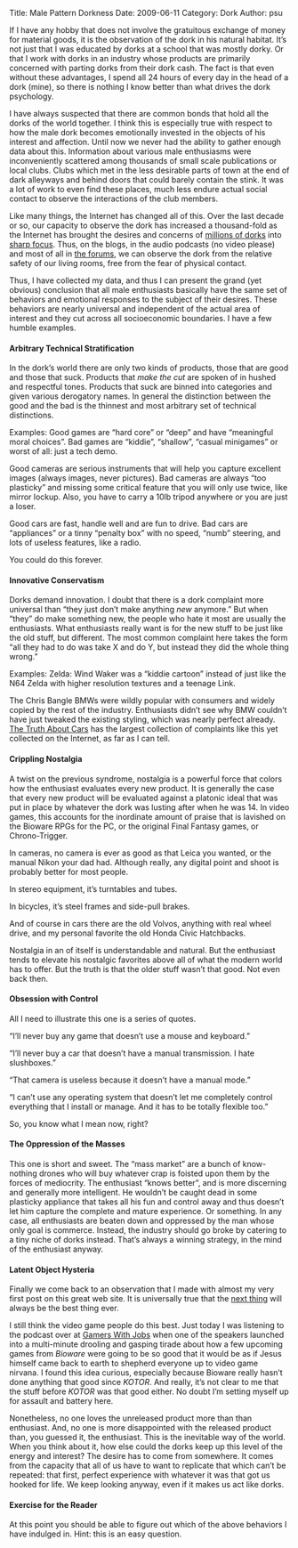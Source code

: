 Title: Male Pattern Dorkness
Date: 2009-06-11
Category: Dork
Author: psu

<p>If I have any hobby that does not involve the gratuitous exchange of money for material goods, it is the observation of the dork in his natural habitat. It&#8217;s not just that I was educated by dorks at a school that was mostly dorky. Or that I work with dorks in an industry whose products are primarily concerned with parting dorks from their dork cash. The fact is that even without these advantages, I spend all 24 hours of every day in the head of a dork (mine), so there is nothing I know better than what drives the dork psychology.<br />
<span id="more-1857"></span></p>
<p>I have always suspected that there are common bonds that hold all the dorks of the world together. I think this is especially true with respect to how the male dork becomes emotionally invested in the objects of his interest and affection. Until now we never had the ability to gather enough data about this. Information about various male enthusiasms were inconveniently scattered among thousands of small scale publications or local clubs. Clubs which met in the less desirable parts of town at the end of dark alleyways and behind doors that could barely contain the stink. It was a lot of work to even find these places, much less endure actual social contact to observe the interactions of the club members.</p>
<p>Like many things, the Internet has changed all of this. Over the last decade or so, our capacity to observe the dork has increased a thousand-fold as the Internet has brought the desires and concerns of <a href="http://mutable-states.com/dork-nation.html">millions of dorks</a> into <a href="http://mutable-states.com/wwddocd-world-wide-distributed-dork-ocd.html">sharp focus</a>. Thus, on the blogs, in the audio podcasts (no video please) and most of all in <a href="http://mutable-states.com/internet-forum-people-a-taxonomy.html">the forums</a>, we can observe the dork from the relative safety of our living rooms, free from the fear of physical contact.</p>
<p>Thus, I have collected my data, and thus I can present the grand (yet obvious) conclusion that all male enthusiasts basically have the same set of behaviors and emotional responses to the subject of their desires. These behaviors are nearly universal and independent of the actual area of interest and they cut across all socioeconomic boundaries. I have a few humble examples.</p>
<h4>Arbitrary Technical Stratification</h4>
<p>In the dork&#8217;s world there are only two kinds of products, those that are good and those that suck. Products that <em>make the cut</em> are spoken of in hushed and respectful tones. Products that suck are binned into categories and given various derogatory names. In general the distinction between the good and the bad is the thinnest and most arbitrary set of technical distinctions.</p>
<p>Examples: Good games are &#8220;hard core&#8221; or &#8220;deep&#8221; and have &#8220;meaningful moral choices&#8221;. Bad games are &#8220;kiddie&#8221;, &#8220;shallow&#8221;,  &#8220;casual minigames&#8221; or worst of all: just a tech demo.</p>
<p>Good cameras are serious instruments that will help you capture excellent images (always images, never pictures). Bad cameras are always &#8220;too plasticky&#8221; and missing some critical feature that you will only use twice, like mirror lockup. Also, you have to carry a 10lb tripod anywhere or you are just a loser.</p>
<p>Good cars are fast, handle well and are fun to drive. Bad cars are &#8220;appliances&#8221; or a tinny &#8220;penalty box&#8221; with no speed, &#8220;numb&#8221; steering, and lots of useless features, like a radio.</p>
<p>You could do this forever.</p>
<h4>Innovative Conservatism</h4>
<p>Dorks demand innovation. I doubt that there is a dork complaint more universal than &#8220;they just don&#8217;t make anything <em>new</em> anymore.&#8221; But when &#8220;they&#8221; do make something new, the people who hate it most are usually the enthusiasts. What enthusiasts really want is for the new stuff to be just like the old stuff, but different. The most common complaint here takes the form &#8220;all they had to do was take X and do Y, but instead they did the whole thing wrong.&#8221;</p>
<p>Examples: Zelda: Wind Waker was a &#8220;kiddie cartoon&#8221; instead of just like the N64 Zelda with higher resolution textures and a teenage Link.</p>
<p>The Chris Bangle BMWs were wildly popular with consumers and widely copied by the rest of the industry. Enthusiasts didn&#8217;t see why BMW couldn&#8217;t have just tweaked the existing styling, which was nearly perfect already. <a href="http://www.thetruthaboutcars.com/">The Truth About Cars</a> has the largest collection of complaints like this yet collected on the Internet, as far as I can tell.</p>
<h4>Crippling Nostalgia</h4>
<p>A twist on the previous syndrome, nostalgia is a powerful force that colors how the enthusiast evaluates every new product. It is generally the case that every new product will be evaluated against a platonic ideal that was put in place by whatever the dork was lusting after when he was 14. In video games, this accounts for the inordinate amount of praise that is lavished on the Bioware RPGs for the PC, or the original Final Fantasy games, or Chrono-Trigger.</p>
<p>In cameras, no camera is ever as good as that Leica you wanted, or the manual Nikon your dad had. Although really, any digital point and shoot is probably better for most people.</p>
<p>In stereo equipment, it&#8217;s turntables and tubes.</p>
<p>In bicycles, it&#8217;s steel frames and side-pull brakes.</p>
<p>And of course in cars there are the old Volvos, anything with real wheel drive, and my personal favorite the old Honda Civic Hatchbacks.</p>
<p>Nostalgia in an of itself is understandable and natural. But the enthusiast tends to elevate his nostalgic favorites above all of what the modern world has to offer. But the truth is that the older stuff wasn&#8217;t that good. Not even back then.</p>
<h4>Obsession with Control</h4>
<p>All I need to illustrate this one is a series of quotes.</p>
<p>&#8220;I&#8217;ll never buy any game that doesn&#8217;t use a mouse and keyboard.&#8221;</p>
<p>&#8220;I&#8217;ll never buy a car that doesn&#8217;t have a manual transmission. I hate slushboxes.&#8221;</p>
<p>&#8220;That camera is useless because it doesn&#8217;t have a manual mode.&#8221;</p>
<p>&#8220;I can&#8217;t use any operating system that doesn&#8217;t let me completely control everything that I install or manage. And it has to be totally flexible too.&#8221;</p>
<p>So, you know what I mean now, right?</p>
<h4>The Oppression of the Masses</h4>
<p>This one is short and sweet. The &#8220;mass market&#8221; are a bunch of know-nothing drones who will buy whatever crap is foisted upon them by the forces of mediocrity. The enthusiast &#8220;knows better&#8221;, and is more discerning and generally more intelligent. He wouldn&#8217;t be caught dead in some plasticky appliance that takes all his fun and control away and thus doesn&#8217;t let him capture the complete and mature experience. Or something. In any case, all enthusiasts are beaten down and oppressed by the man whose only goal is commerce. Instead, the industry should go broke by catering to a tiny niche of dorks instead. That&#8217;s always a winning strategy, in the mind of the enthusiast anyway.</p>
<h4>Latent Object Hysteria</h4>
<p>Finally we come back to an observation that I made with almost my very first post on this great web site. It is universally true that the <a href="http://mutable-states.com/the-latent-object.html">next thing</a> will always be the best thing ever.</p>
<p>I still think the video game people do this best. Just today I was listening to the podcast over at <a href="http://www.gamerswithjobs.com/">Gamers With Jobs</a> when one of the speakers launched into a multi-minute drooling  and gasping tirade about how a few upcoming games from <em>Bioware</em> were going to be so good that it would be as if Jesus himself came back to earth to shepherd everyone up to video game nirvana. I found this idea curious, especially because Bioware really hasn&#8217;t done anything that good since <em>KOTOR</em>. And really, it&#8217;s not clear to me that the stuff before <em>KOTOR</em> was that good either. No doubt I&#8217;m setting myself up for assault and battery here.</p>
<p>Nonetheless, no one loves the unreleased product more than than enthusiast. And, no one is more disappointed with the released product than, you guessed it, the enthusiast. This is the inevitable way of the world. When you think about it, how else could the dorks keep up this level of the energy and interest? The desire has to come from somewhere. It comes from the capacity that all of us have to want to replicate that which can&#8217;t be repeated: that first, perfect experience with whatever it was that got us hooked for life. We keep looking anyway, even if it makes us act like dorks.</p>
<h4>Exercise for the Reader</h4>
<p>At this point you should be able to figure out which of the above behaviors I have indulged in. Hint: this is an easy question.</p>
